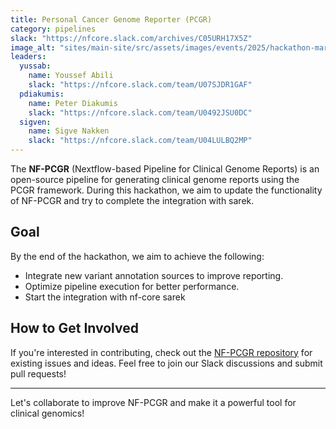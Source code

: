 ```yaml
---
title: Personal Cancer Genome Reporter (PCGR)
category: pipelines
slack: "https://nfcore.slack.com/archives/C05URH17X5Z"
image_alt: "sites/main-site/src/assets/images/events/2025/hackathon-march/nf-pcgr.png"
leaders:
  yussab:
    name: Youssef Abili 
    slack: "https://nfcore.slack.com/team/U07SJDR1GAF"
  pdiakumis:
    name: Peter Diakumis
    slack: "https://nfcore.slack.com/team/U0492JSU0DC"
  sigven:
    name: Sigve Nakken 
    slack: "https://nfcore.slack.com/team/U04LULBQ2MP"
---
```



The **NF-PCGR** (Nextflow-based Pipeline for Clinical Genome Reports) is an open-source pipeline for generating clinical genome reports using the PCGR framework. 
During this hackathon, we aim to update the functionality of NF-PCGR and try to complete the integration with sarek.

## Goal

By the end of the hackathon, we aim to achieve the following:

- Integrate new variant annotation sources to improve reporting.
- Optimize pipeline execution for better performance.
- Start the integration with nf-core sarek 

## How to Get Involved

If you're interested in contributing, check out the [NF-PCGR repository](https://github.com/BarryDigby/nf-pcgr) for existing issues and ideas. 
Feel free to join our Slack discussions and submit pull requests!

---

Let's collaborate to improve NF-PCGR and make it a powerful tool for clinical genomics!
